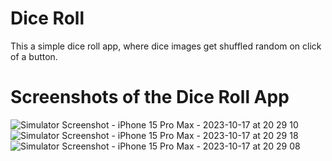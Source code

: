 # Dice Roll

This a simple dice roll app, where dice images get shuffled random on click of a button.

# Screenshots of the Dice Roll App

![Simulator Screenshot - iPhone 15 Pro Max - 2023-10-17 at 20 29 10](https://github.com/Aishwaryashetty/Flutter_DiceRoll/assets/21104070/1512b79f-c4d6-4944-a9f5-09f91c65d687)
![Simulator Screenshot - iPhone 15 Pro Max - 2023-10-17 at 20 29 18](https://github.com/Aishwaryashetty/Flutter_DiceRoll/assets/21104070/f742e566-b4ae-420d-87f0-b3885248dffe)
![Simulator Screenshot - iPhone 15 Pro Max - 2023-10-17 at 20 29 08](https://github.com/Aishwaryashetty/Flutter_DiceRoll/assets/21104070/9a5aa5ff-9370-4ef0-9c95-5d5592df51aa)
